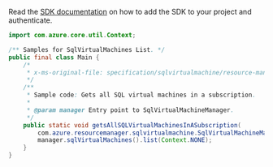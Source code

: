 Read the [SDK documentation](https://github.com/Azure/azure-sdk-for-java/blob/azure-resourcemanager-sqlvirtualmachine_1.0.0-beta.2/sdk/sqlvirtualmachine/azure-resourcemanager-sqlvirtualmachine/README.md) on how to add the SDK to your project and authenticate.

```java
import com.azure.core.util.Context;

/** Samples for SqlVirtualMachines List. */
public final class Main {
    /*
     * x-ms-original-file: specification/sqlvirtualmachine/resource-manager/Microsoft.SqlVirtualMachine/preview/2021-11-01-preview/examples/ListSubscriptionSqlVirtualMachine.json
     */
    /**
     * Sample code: Gets all SQL virtual machines in a subscription.
     *
     * @param manager Entry point to SqlVirtualMachineManager.
     */
    public static void getsAllSQLVirtualMachinesInASubscription(
        com.azure.resourcemanager.sqlvirtualmachine.SqlVirtualMachineManager manager) {
        manager.sqlVirtualMachines().list(Context.NONE);
    }
}
```
